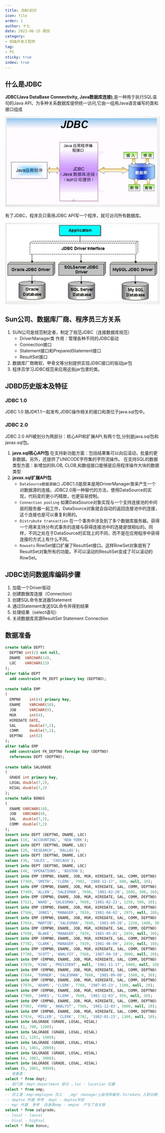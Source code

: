 ```yaml
---
title: JDBC初识
icon: file
order: 1
author: 十七
date: 2023-06-15 周四
category:
- 初级开发工程师
tag:
- P5
sticky: true
index: true
---
```



## 什么是JDBC

**JDBC(Java DataBase Connectivity,  Java数据库连接)**,是一种用于执行SQL语句的Java API，为多种关系数据库提供统一访问,它由一组用Java语言编写的类和接口组成

![](./image/image_5yeVv_T_-d.png)

有了JDBC，程序员只需用JDBC API写一个程序，就可访问所有数据库。

![](./image/image_rLttWrIOwc.png)

## Sun公司、数据库厂商、程序员三方关系

1.  SUN公司是规范制定者，制定了规范JDBC（连接数据库规范）
    -   DriverManager类   作用：管理各种不同的JDBC驱动
    -   Connection接口 
    -   Statement接口和PreparedStatement接口
    -   ResultSet接口
2.  数据库厂商微软、甲骨文等分别提供实现JDBC接口的驱动jar包
3.  程序员学习JDBC规范来应用这些jar包里的类。

## JDBD历史版本及特征

### JDBC 1.0

JDBC 1.0 随JDK1.1一起发布,JDBC操作相关的接口和类位于java.sql包中。

### JDBC 2.0

JDBC 2.0 API被划分为两部分：核心API和扩展API,有两个包,分别是java.sql包和javax.sql包。

1.  **java.sql核心API包**
    在支持新功能方面：包括结果集可以向后滚动，批量的更新数据。另外，还提供了UNICODE字符集的字符流操作。
    在支持SQL的数据类型方面：新增加的BLOB, CLOB,和数组接口能够是应用程序操作大块的数据类型
2.  **javax.sql扩展API包**
    -   `DataSource数据源接口`
        JDBC1.0是原来是用DriverManager类来产生一个对数据源的连接。JDBC2.0用一种替代的方法，使用DataSource的实现，代码变的更小巧精致，也更容易控制。
    -   `Connection pooling`
        如果DataSource对象实现与一个支持连接池的中间层的服务器一起工作，DataSource对象就会自动的返回连接池中的连接，这个连接也是可以重复利用的。
    -   `Distrubute transaction`
        在一个事务中涉及到了多个数据库服务器。获得一个用来支持分布式事务的连接与获得连接池中的连接是很相似的。同样，不同之处在于DataSource的实现上的不同，而不是在应用程序中获得连接的方式上有什么不同。
    -   `Rowsets`
        RowSet接口扩展了ResultSet接口。这样RowSet对象就有了ResultSet对象所有的功能。不可以滚动的ResultSet变成了可以滚动的RowSet。

## JDBC访问数据库编码步骤

1.  加载一个Driver驱动
2.  创建数据库连接（Connection）
3.  创建SQL命令发送器Statement
4.  通过Statement发送SQL命令并得到结果
5.  处理结果（select语句）
6.  关闭数据库资源ResultSet  Statement  Connection

## 数据准备

```sql
create table DEPT(  
  DEPTNO int(2) not null,  
  DNAME  VARCHAR(14),  
  LOC    VARCHAR(13)  
);  
alter table DEPT  
  add constraint PK_DEPT primary key (DEPTNO); 
        
create table EMP  
(  
  EMPNO    int(4) primary key,  
  ENAME    VARCHAR(10),  
  JOB      VARCHAR(9),  
  MGR      int(4),  
  HIREDATE DATE,  
  SAL      double(7,2),  
  COMM     double(7,2),  
  DEPTNO   int(2)  
);  
alter table EMP  
  add constraint FK_DEPTNO foreign key (DEPTNO)  
  references DEPT (DEPTNO);  
        
create table SALGRADE  
(  
  GRADE int primary key,  
  LOSAL double(7,2),  
  HISAL double(7,2)  
);  
create table BONUS  
(  
  ENAME VARCHAR(10),  
  JOB   VARCHAR(9),  
  SAL   double(7,2),  
  COMM  double(7,2)  
);  
insert into DEPT (DEPTNO, DNAME, LOC)  
values (10, 'ACCOUNTING', 'NEW YORK');  
insert into DEPT (DEPTNO, DNAME, LOC)  
values (20, 'RESEARCH', 'DALLAS');  
insert into DEPT (DEPTNO, DNAME, LOC)  
values (30, 'SALES', 'CHICAGO');  
insert into DEPT (DEPTNO, DNAME, LOC)  
values (40, 'OPERATIONS', 'BOSTON');  
insert into EMP (EMPNO, ENAME, JOB, MGR, HIREDATE, SAL, COMM, DEPTNO)  
values (7369, 'SMITH', 'CLERK', 7902, '1980-12-17', 800, null, 20);  
insert into EMP (EMPNO, ENAME, JOB, MGR, HIREDATE, SAL, COMM, DEPTNO)  
values (7499, 'ALLEN', 'SALESMAN', 7698, '1981-02-20', 1600, 300, 30);  
insert into EMP (EMPNO, ENAME, JOB, MGR, HIREDATE, SAL, COMM, DEPTNO)  
values (7521, 'WARD', 'SALESMAN', 7698, '1981-02-22', 1250, 500, 30);  
insert into EMP (EMPNO, ENAME, JOB, MGR, HIREDATE, SAL, COMM, DEPTNO)  
values (7566, 'JONES', 'MANAGER', 7839, '1981-04-02', 2975, null, 20);  
insert into EMP (EMPNO, ENAME, JOB, MGR, HIREDATE, SAL, COMM, DEPTNO)  
values (7654, 'MARTIN', 'SALESMAN', 7698, '1981-09-28', 1250, 1400, 30);  
insert into EMP (EMPNO, ENAME, JOB, MGR, HIREDATE, SAL, COMM, DEPTNO)  
values (7698, 'BLAKE', 'MANAGER', 7839, '1981-05-01', 2850, null, 30);  
insert into EMP (EMPNO, ENAME, JOB, MGR, HIREDATE, SAL, COMM, DEPTNO)  
values (7782, 'CLARK', 'MANAGER', 7839, '1981-06-09', 2450, null, 10);  
insert into EMP (EMPNO, ENAME, JOB, MGR, HIREDATE, SAL, COMM, DEPTNO)  
values (7788, 'SCOTT', 'ANALYST', 7566, '1987-04-19', 3000, null, 20);  
insert into EMP (EMPNO, ENAME, JOB, MGR, HIREDATE, SAL, COMM, DEPTNO)  
values (7839, 'KING', 'PRESIDENT', null, '1981-11-17', 5000, null, 10);  
insert into EMP (EMPNO, ENAME, JOB, MGR, HIREDATE, SAL, COMM, DEPTNO)  
values (7844, 'TURNER', 'SALESMAN', 7698, '1981-09-08', 1500, 0, 30);  
insert into EMP (EMPNO, ENAME, JOB, MGR, HIREDATE, SAL, COMM, DEPTNO)  
values (7876, 'ADAMS', 'CLERK', 7788, '1987-05-23', 1100, null, 20);  
insert into EMP (EMPNO, ENAME, JOB, MGR, HIREDATE, SAL, COMM, DEPTNO)  
values (7900, 'JAMES', 'CLERK', 7698, '1981-12-03', 950, null, 30);  
insert into EMP (EMPNO, ENAME, JOB, MGR, HIREDATE, SAL, COMM, DEPTNO)  
values (7902, 'FORD', 'ANALYST', 7566, '1981-12-03', 3000, null, 20);  
insert into EMP (EMPNO, ENAME, JOB, MGR, HIREDATE, SAL, COMM, DEPTNO)  
values (7934, 'MILLER', 'CLERK', 7782, '1982-01-23', 1300, null, 10);  
insert into SALGRADE (GRADE, LOSAL, HISAL)  
values (1, 700, 1200);  
insert into SALGRADE (GRADE, LOSAL, HISAL)  
values (2, 1201, 1400);  
insert into SALGRADE (GRADE, LOSAL, HISAL)  
values (3, 1401, 2000);  
insert into SALGRADE (GRADE, LOSAL, HISAL)  
values (4, 2001, 3000);  
insert into SALGRADE (GRADE, LOSAL, HISAL)  
values (5, 3001, 9999);  
-- 查看表：
select * from dept; 
-- 部门表：dept:department 部分 ，loc - location 位置
select * from emp;
-- 员工表：emp:employee 员工   ,mgr :manager上级领导编号，hiredate 入职日期  firedate 解雇日期 ，common：补助
-- deptno 外键 参考  dept - deptno字段
-- mgr 外键  参考  自身表emp - empno  产生了自关联
select * from salgrade;
-- losal - lowsal
-- hisal - highsal
select * from bonus;

```
